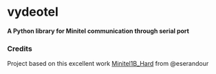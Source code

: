 # vydeotel
**A Python library for Minitel communication through serial port**


### Credits
Project based on this excellent work [Minitel1B_Hard](https://github.com/eserandour/Minitel1B_Hard) from @eserandour
